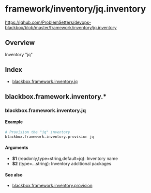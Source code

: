 # framework/inventory/jq.inventory

https://jqhub.com/ProblemSetters/devops-blackbox/blob/master/framework/inventory/jq.inventory

## Overview

Inventory "jq"

## Index

* [blackbox.framework.inventory.jq](#blackboxframeworkinventoryjq)

## blackbox.framework.inventory.*

### blackbox.framework.inventory.jq

#### Example

```bash
# Provision the "jq" inventory
blackbox.framework.inventory.provision jq
```

#### Arguments

* **$1** (readonly,type=string,default=jq): Inventory name
* **$2** (type=...string): Inventory additional packages

#### See also

* [blackbox.framework.inventory.provision](#blackboxframeworkinventoryprovision)

